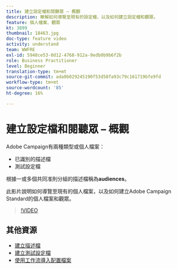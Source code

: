 ```yaml
---
title: 建立設定檔和閱聽眾 – 概觀
description: 瞭解如何導覽至現有的設定檔，以及如何建立設定檔和觀眾。
feature: 個人檔案、觀眾
kt: 3899
thumbnail: 18463.jpg
doc-type: feature video
activity: understand
team: WWFRE
exl-id: 5948ce53-0d12-4768-912a-9edb0b9b6f2b
role: Business Practitioner
level: Beginner
translation-type: tm+mt
source-git-commit: ada0b029245190f53d58fa93c79c161719bfe9fd
workflow-type: tm+mt
source-wordcount: '85'
ht-degree: 16%

---
```


# 建立設定檔和閱聽眾 – 概觀

Adobe Campaign有兩種類型或個人檔案：

* 已識別的描述檔
* 測試設定檔

根據一或多個共同准則分組的描述檔稱為&#x200B;**audiences**。

此影片說明如何導覽至現有的個人檔案，以及如何建立Adobe Campaign Standard的個人檔案和觀眾。

>[!VIDEO](https://video.tv.adobe.com/v/18463/?quality=12)

## 其他資源

* [建立描述檔](/help/profiles-and-audiences/creating-a-profile.md)
* [建立測試設定檔](/help/profiles-and-audiences/test-profiles.md)
* [使用工作流導入配置檔案](/help/managing-processes-and-data/importing-profiles.md)
